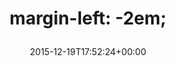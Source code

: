 ---
retweeted: false
source: <a href="http://mvilla.it/fenix" rel="nofollow">Fenix for Android</a>
entities:
  user_mentions: []
  urls: []
  symbols: []
  media:
  - expanded_url: https://twitter.com/bascht/status/678271678842085376/photo/1
    indices:
    - '19'
    - '42'
    url: https://t.co/T14oTWWRxE
    media_url: http://pbs.twimg.com/media/CWm0fuMWUAAII9g.jpg
    id_str: '678271675964739584'
    id: '678271675964739584'
    media_url_https: https://pbs.twimg.com/media/CWm0fuMWUAAII9g.jpg
    sizes:
      small:
        w: '680'
        h: '510'
        resize: fit
      large:
        w: '2016'
        h: '1512'
        resize: fit
      thumb:
        w: '150'
        h: '150'
        resize: crop
      medium:
        w: '1200'
        h: '900'
        resize: fit
    type: photo
    display_url: pic.twitter.com/T14oTWWRxE
  hashtags: []
display_text_range:
- '0'
- '42'
favorite_count: '12'
id_str: '678271678842085376'
truncated: false
retweet_count: '4'
id: '678271678842085376'
possibly_sensitive: false
created_at: Sat Dec 19 17:52:24 +0000 2015
favorited: false
full_text: 'margin-left: -2em;'
lang: en
extended_entities:
  media:
  - expanded_url: https://twitter.com/bascht/status/678271678842085376/photo/1
    indices:
    - '19'
    - '42'
    url: https://t.co/T14oTWWRxE
    media_url: http://pbs.twimg.com/media/CWm0fuMWUAAII9g.jpg
    id_str: '678271675964739584'
    id: '678271675964739584'
    media_url_https: https://pbs.twimg.com/media/CWm0fuMWUAAII9g.jpg
    sizes:
      small:
        w: '680'
        h: '510'
        resize: fit
      large:
        w: '2016'
        h: '1512'
        resize: fit
      thumb:
        w: '150'
        h: '150'
        resize: crop
      medium:
        w: '1200'
        h: '900'
        resize: fit
    type: photo
    display_url: pic.twitter.com/T14oTWWRxE
tags:
- pesos/twitter
date: '2015-12-19T17:52:24+00:00'
src: https://twitter.com/bascht/status/678271678842085376
original_url: https://twitter.com/bascht/status/678271678842085376
type: twitter_tweet
media_url: https://img.bascht.com/twitter/pbs.twimg.com/media/CWm0fuMWUAAII9g.jpg
text: 'margin-left: -2em;'
title: 'margin-left: -2em;

  '

---